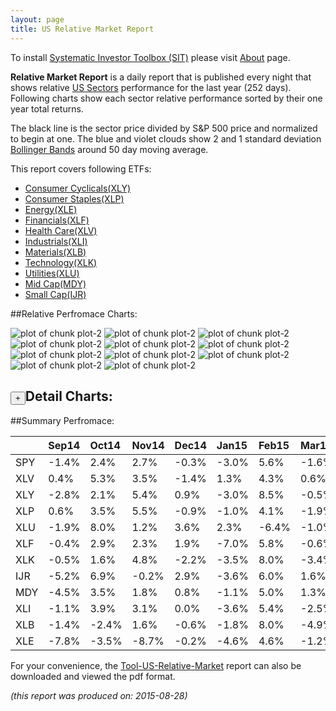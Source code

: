 ```yaml
---
layout: page
title: US Relative Market Report
---
```



To install [Systematic Investor Toolbox (SIT)](https://github.com/systematicinvestor/SIT) please visit [About](/about) page.





**Relative Market Report** is a daily report that is published every night 
that shows relative [US Sectors](http://www.sectorspdr.com/) performance 
for the last year (252 days). Following charts show each sector relative 
performance sorted by their one year total returns. 

The black line is the sector price divided by S&P 500 price and normalized to begin at one. 
The blue and violet clouds show 2 and 1 standard deviation 
[Bollinger Bands](http://en.wikipedia.org/wiki/Bollinger_Bands)
around 50 day moving average. 

This report covers following ETFs:

* [Consumer Cyclicals(XLY)](http://www.sectorspdr.com/spdr/composition/?symbol=XLY)
* [Consumer Staples(XLP)](http://www.sectorspdr.com/spdr/composition/?symbol=XLP)
* [Energy(XLE)](http://www.sectorspdr.com/spdr/composition/?symbol=XLE)
* [Financials(XLF)](http://www.sectorspdr.com/spdr/composition/?symbol=XLF)
* [Health Care(XLV)](http://www.sectorspdr.com/spdr/composition/?symbol=XLV)
* [Industrials(XLI)](http://www.sectorspdr.com/spdr/composition/?symbol=XLI)
* [Materials(XLB)](http://www.sectorspdr.com/spdr/composition/?symbol=XLB)
* [Technology(XLK)](http://www.sectorspdr.com/spdr/composition/?symbol=XLK)
* [Utilities(XLU)](http://www.sectorspdr.com/spdr/composition/?symbol=XLU)
* [Mid Cap(MDY)](https://www.spdrs.com/product/fund.seam?ticker=MDY)
* [Small Cap(IJR)](http://finance.yahoo.com/q/hl?s=IJR+Holdings)


##Relative Perfromace Charts:
    


![plot of chunk plot-2](/public/images/Tool-US-Relative-Market/plot-2-1.png) ![plot of chunk plot-2](/public/images/Tool-US-Relative-Market/plot-2-2.png) ![plot of chunk plot-2](/public/images/Tool-US-Relative-Market/plot-2-3.png) ![plot of chunk plot-2](/public/images/Tool-US-Relative-Market/plot-2-4.png) ![plot of chunk plot-2](/public/images/Tool-US-Relative-Market/plot-2-5.png) ![plot of chunk plot-2](/public/images/Tool-US-Relative-Market/plot-2-6.png) ![plot of chunk plot-2](/public/images/Tool-US-Relative-Market/plot-2-7.png) ![plot of chunk plot-2](/public/images/Tool-US-Relative-Market/plot-2-8.png) ![plot of chunk plot-2](/public/images/Tool-US-Relative-Market/plot-2-9.png) ![plot of chunk plot-2](/public/images/Tool-US-Relative-Market/plot-2-10.png) ![plot of chunk plot-2](/public/images/Tool-US-Relative-Market/plot-2-11.png) 

<input type="button" class="btn btn-sm" value="+">Detail Charts:
---
    




<div markdown="1" style="display:none;">
    


![plot of chunk plot-2](/public/images/Tool-US-Relative-Market/plot-2-12.png) ![plot of chunk plot-2](/public/images/Tool-US-Relative-Market/plot-2-13.png) ![plot of chunk plot-2](/public/images/Tool-US-Relative-Market/plot-2-14.png) ![plot of chunk plot-2](/public/images/Tool-US-Relative-Market/plot-2-15.png) ![plot of chunk plot-2](/public/images/Tool-US-Relative-Market/plot-2-16.png) ![plot of chunk plot-2](/public/images/Tool-US-Relative-Market/plot-2-17.png) ![plot of chunk plot-2](/public/images/Tool-US-Relative-Market/plot-2-18.png) ![plot of chunk plot-2](/public/images/Tool-US-Relative-Market/plot-2-19.png) ![plot of chunk plot-2](/public/images/Tool-US-Relative-Market/plot-2-20.png) ![plot of chunk plot-2](/public/images/Tool-US-Relative-Market/plot-2-21.png) ![plot of chunk plot-2](/public/images/Tool-US-Relative-Market/plot-2-22.png) ![plot of chunk plot-2](/public/images/Tool-US-Relative-Market/plot-2-23.png) 

</div>
    




##Summary Perfromace:
    




|    |Sep14  |Oct14  |Nov14  |Dec14  |Jan15  |Feb15  |Mar15  |Apr15  |May15  |Jun15  |Jul15  |Aug15  |Total  |
|:---|:------|:------|:------|:------|:------|:------|:------|:------|:------|:------|:------|:------|:------|
|SPY | -1.4% |  2.4% |  2.7% | -0.3% | -3.0% |  5.6% | -1.6% |  1.0% |  1.3% | -2.0% |  2.2% | -5.4% |  1.2% |
|XLV |  0.4% |  5.3% |  3.5% | -1.4% |  1.3% |  4.3% |  0.6% | -1.1% |  4.5% | -0.4% |  2.9% | -5.7% | 14.6% |
|XLY | -2.8% |  2.1% |  5.4% |  0.9% | -3.0% |  8.5% | -0.5% | -0.1% |  1.3% |  0.6% |  4.9% | -5.8% | 11.3% |
|XLP |  0.6% |  3.5% |  5.5% | -0.9% | -1.0% |  4.1% | -1.9% | -0.8% |  0.9% | -1.8% |  5.7% | -5.1% |  8.5% |
|XLU | -1.9% |  8.0% |  1.2% |  3.6% |  2.3% | -6.4% | -1.0% | -0.5% |  0.6% | -6.0% |  6.1% | -1.6% |  3.5% |
|XLF | -0.4% |  2.9% |  2.3% |  1.9% | -7.0% |  5.8% | -0.6% |  0.1% |  1.9% | -0.5% |  3.4% | -5.8% |  3.4% |
|XLK | -0.5% |  1.6% |  4.8% | -2.2% | -3.5% |  8.0% | -3.4% |  2.8% |  1.9% | -4.1% |  2.9% | -4.8% |  2.4% |
|IJR | -5.2% |  6.9% | -0.2% |  2.9% | -3.6% |  6.0% |  1.6% | -2.3% |  1.5% |  1.1% | -0.8% | -5.8% |  1.1% |
|MDY | -4.5% |  3.5% |  1.8% |  0.8% | -1.1% |  5.0% |  1.3% | -1.5% |  1.7% | -1.3% |  0.1% | -5.4% |  0.0% |
|XLI | -1.1% |  3.9% |  3.1% |  0.0% | -3.6% |  5.4% | -2.5% | -0.3% |  0.3% | -2.6% |  0.2% | -4.6% | -2.3% |
|XLB | -1.4% | -2.4% |  1.6% | -0.6% | -1.8% |  8.0% | -4.9% |  3.4% |  0.4% | -3.9% | -5.0% | -5.7% |-12.5% |
|XLE | -7.8% | -3.5% | -8.7% | -0.2% | -4.6% |  4.6% | -1.2% |  6.6% | -5.2% | -3.5% | -7.7% | -7.3% |-33.2% |
    


For your convenience, the 
[Tool-US-Relative-Market](/public/images/Tool-US-Relative-Market/Tool-US-Relative-Market.pdf)
report can also be downloaded and viewed the pdf format.



*(this report was produced on: 2015-08-28)*
